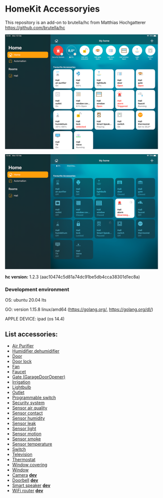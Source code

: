 # HomeKit  Accessoryies
This repository is an add-on to brutella/hc from Matthias Hochgatterer https://github.com/brutella/hc

![](https://github.com/alpr777/homekit/blob/main/gallery/home_on.png)

![](https://github.com/alpr777/homekit/blob/main/gallery/home_off.png)

**hc version:** 1.2.3 (aac10474c5d81a74dc91be5db4cca38301d1ec8a)

### Development environment

OS: ubuntu 20.04 lts

GO: version 1.15.8 linux/amd64 (https://golang.org/, https://golang.org/dl/)

APPLE DEVICE: ipad (os 14.4)

## List accessories:
- [Air Purifier](https://github.com/alpr777/homekit/tree/main/example/air_purifier)
- [Humidifier dehumidifier](https://github.com/alpr777/homekit/tree/main/example/humidifier_dehumidifier)
- [Door](https://github.com/alpr777/homekit/tree/main/example/door)
- [Door lock](https://github.com/alpr777/homekit/tree/main/example/door_look)
- [Fan](https://github.com/alpr777/homekit/tree/main/example/fan_controlled)
- [Faucet](https://github.com/alpr777/homekit/tree/main/example/faucet)
- [Gate (GarageDoorOpener)](https://github.com/alpr777/homekit/tree/main/example/gate)
- [Irrigation](https://github.com/alpr777/homekit/tree/main/example/irrigation)
- [Lightbulb](https://github.com/alpr777/homekit/tree/main/example/lightbulb_dimmer)
- [Outlet](https://github.com/alpr777/homekit/tree/main/example/outlet)
- [Programmable switch]()
- [Security system](https://github.com/alpr777/homekit/tree/main/example/security_system)
- [Sensor air quality](https://github.com/alpr777/homekit/tree/main/example/sensor_air_quality)
- [Sensor contact]()
- [Sensor humidity]()
- [Sensor leak]()
- [Sensor light]()
- [Sensor motion]()
- [Sensor smoke]()
- [Sensor temperature](https://github.com/alpr777/homekit/tree/main/example/sensor_temp)
- [Switch](https://github.com/alpr777/homekit/tree/main/example/switch)
- [Television](https://github.com/alpr777/homekit/tree/main/example/television)
- [Thermostat](https://github.com/alpr777/homekit/tree/main/example/thermostat_climate)
- [Window covering](https://github.com/alpr777/homekit/tree/main/example/window_covering)
- [Window](https://github.com/alpr777/homekit/tree/main/example/window)
- [Camera](https://github.com/alpr777/homekit/tree/main/example/_dev_camera) [**dev**](https://github.com/brutella/hkcam)
- [Doorbell]() [**dev**](https://github.com/ra1nb0w/hkdoorbell)
- [Smart speaker](https://github.com/alpr777/homekit/tree/main/example/_dev_smart_speaker) [**dev**](https://github.com/homebridge/HAP-NodeJS/blob/master/src/accessories/SmartSpeaker_accessory.ts)
- [WiFi router](https://github.com/alpr777/homekit/tree/main/example/_dev_wifi_router) [**dev**](https://github.com/homebridge/HAP-NodeJS/blob/master/src/accessories/Wi-FiRouter_accessory.ts)
